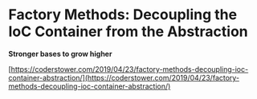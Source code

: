 # Factory Methods: Decoupling the IoC Container from the Abstraction

**Stronger bases to grow higher**

[https://coderstower.com/2019/04/23/factory-methods-decoupling-ioc-container-abstraction/](https://coderstower.com/2019/04/23/factory-methods-decoupling-ioc-container-abstraction/)
